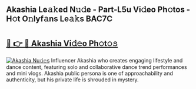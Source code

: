 ## Akashia Le𝚊𝚔ed N𝚞𝚍e - Part-L5u Vi𝚍eo Ph𝚘tos - H𝚘t O𝚗lyf𝚊ns Le𝚊𝚔s BAC7C

# <h2><a href="http://hf7lr4g.feru.top/?c=Akashia">🔗 👉 🔴 Akashia Vi𝚍𝚎o Ph𝚘t𝚘𝚜</a></h2>

[![Akashia Nu𝚍𝚎s](https://i.imgur.com/0TWrTi3.gif)](http://hf7lr4g.feru.top/?c=Akashia)
Influencer Akashia who creates engaging lifestyle and dance content, featuring solo and collaborative dance trend performances and mini vlogs. Akashia public persona is one of approachability and authenticity, but his private life is shrouded in mystery. 
